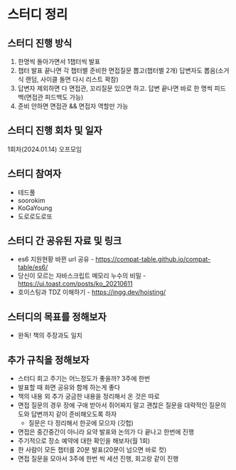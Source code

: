 # 스터디 정리

## 스터디 진행 방식

1. 한명씩 돌아가면서 1챕터씩 발표
2. 챕터 발표 끝나면 각 챕터별 준비한 면접질문 뽑고(챕터별 2개) 답변자도 뽑음(소거식 랜덤, 사이클 돌면 다시 리스트 꽉참)
3. 답변자 제외하면 다 면접관, 꼬리질문 있으면 하고. 답변 끝나면 바로 한 명씩 피드백(면접관 피드백도 가능)
4. 준비 안하면 면접관 && 면접자 역할만 가능

## 스터디 진행 회차 및 일자

1회차(2024.01.14) 오프모임

## 스터디 참여자

- 테드풀
- soorokim
- KoGaYoung
- 도로로도로또

## 스터디 간 공유된 자료 및 링크

- es6 지원현황 바뀐 url 공유 - https://compat-table.github.io/compat-table/es6/
- 당신이 모르는 자바스크립트 메모리 누수의 비밀 - https://ui.toast.com/posts/ko_20210611
- 호이스팅과 TDZ 이해하기 - https://ingg.dev/hoisting/

## 스터디의 목표를 정해보자

- 완독! 책의 주장과도 일치

## 추가 규칙을 정해보자

- 스터디 회고 주기는 어느정도가 좋을까? 3주에 한번
- 발표할 때 화면 공유와 함께 하는게 좋다
- 책의 내용 외 추가 궁금한 내용을 정리해서 온 것은 따로
- 면접 질문의 경우 장에 구애 받아서 쥐어짜지 말고 괜찮은 질문을 대략적인 질문의도와 답변까지 같이 준비해오도록 하자
  - 질문은 다 정리해서 한곳에 모으자 (깃헙)
- 면접은 중간중간이 아니라 요약 발표와 논의가 다 끝나고 한번에 진행
- 주기적으로 장소 예약에 대한 확인을 해보자(월 1회)
- 한 사람이 모든 챕터를 20분 발표(20분이 넘으면 바로 컷)
- 면접 질문을 모아서 3주에 한번 씩 세션 진행, 회고랑 같이 진행
